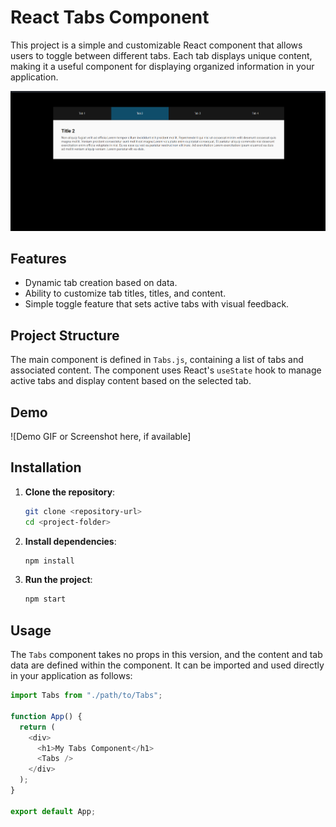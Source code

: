 # React Tabs Component

This project is a simple and customizable React component that allows users to toggle between different tabs. Each tab displays unique content, making it a useful component for displaying organized information in your application.

![Screenshot of Tabs Component](assets/tabs.png)

## Features

- Dynamic tab creation based on data.
- Ability to customize tab titles, titles, and content.
- Simple toggle feature that sets active tabs with visual feedback.

## Project Structure

The main component is defined in `Tabs.js`, containing a list of tabs and associated content. The component uses React's `useState` hook to manage active tabs and display content based on the selected tab.

## Demo

![Demo GIF or Screenshot here, if available]

## Installation

1. **Clone the repository**:

   ```bash
   git clone <repository-url>
   cd <project-folder>
   ```

2. **Install dependencies**:

   ```bash
   npm install
   ```

3. **Run the project**:
   ```bash
   npm start
   ```

## Usage

The `Tabs` component takes no props in this version, and the content and tab data are defined within the component. It can be imported and used directly in your application as follows:

```javascript
import Tabs from "./path/to/Tabs";

function App() {
  return (
    <div>
      <h1>My Tabs Component</h1>
      <Tabs />
    </div>
  );
}

export default App;
```
